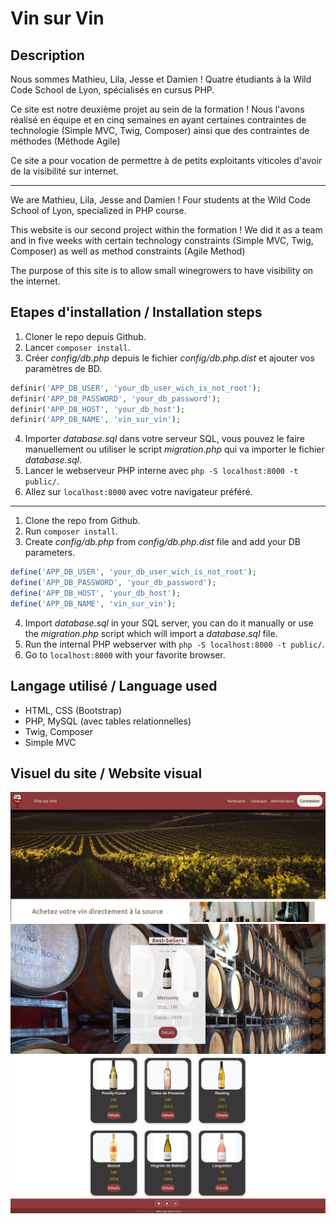# Vin sur Vin

## Description

Nous sommes Mathieu, Lila, Jesse et Damien ! Quatre étudiants à la Wild Code School de Lyon, spécialisés en cursus PHP.

Ce site est notre deuxième projet au sein de la formation !
Nous l'avons réalisé en équipe et en cinq semaines en ayant certaines contraintes de technologie (Simple MVC, Twig, Composer)
ainsi que des contraintes de méthodes (Méthode Agile)

Ce site a pour vocation de permettre à de petits exploitants viticoles d'avoir de la visibilité sur internet.

---

We are Mathieu, Lila, Jesse and Damien ! Four students at the Wild Code School of Lyon, specialized in PHP course.

This website is our second project within the formation !
We did it as a team and in five weeks with certain technology constraints (Simple MVC, Twig, Composer)
as well as method constraints (Agile Method)

The purpose of this site is to allow small winegrowers to have visibility on the internet.

## Etapes d'installation / Installation steps

1. Cloner le repo depuis Github.
2. Lancer `composer install`.
3. Créer _config/db.php_ depuis le fichier _config/db.php.dist_ et ajouter vos paramètres de BD.

```php
definir('APP_DB_USER', 'your_db_user_wich_is_not_root');
definir('APP_DB_PASSWORD', 'your_db_password');
definir('APP_DB_HOST', 'your_db_host');
definir('APP_DB_NAME', 'vin_sur_vin');
```

4. Importer _database.sql_ dans votre serveur SQL, vous pouvez le faire manuellement ou utiliser le script _migration.php_ qui va importer le fichier _database.sql_.
5. Lancer le webserveur PHP interne avec `php -S localhost:8000 -t public/`.
6. Allez sur `localhost:8000` avec votre navigateur préféré.

---

1. Clone the repo from Github.
2. Run `composer install`.
3. Create _config/db.php_ from _config/db.php.dist_ file and add your DB parameters.

```php
define('APP_DB_USER', 'your_db_user_wich_is_not_root');
define('APP_DB_PASSWORD', 'your_db_password');
define('APP_DB_HOST', 'your_db_host');
define('APP_DB_NAME', 'vin_sur_vin');
```

4. Import _database.sql_ in your SQL server, you can do it manually or use the _migration.php_ script which will import a _database.sql_ file.
5. Run the internal PHP webserver with `php -S localhost:8000 -t public/`.
6. Go to `localhost:8000` with your favorite browser.

## Langage utilisé / Language used

-   HTML, CSS (Bootstrap)
-   PHP, MySQL (avec tables relationnelles)
-   Twig, Composer
-   Simple MVC

## Visuel du site / Website visual

![Vin_sur_vin_readme.png](public/assets/images/Vin_sur_vin_readme.png)
![Best_seller_readme.png](public/assets/images/Best_seller_readme.png)
![Catalogue_readme.png](public/assets/images/Catalogue_readme.png)
